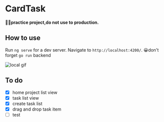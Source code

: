 # CardTask

👨‍💻**practice project,do not use to production.**

## How to use

Run `ng serve` for a dev server. Navigate to `http://localhost:4200/`. 
😀don't forget `go run` backend

![local gif](/cardTask.gif)

## To do
- [x] home project list view
- [x] task list view
- [x] create task list
- [x] drag and drop task item
- [ ] test